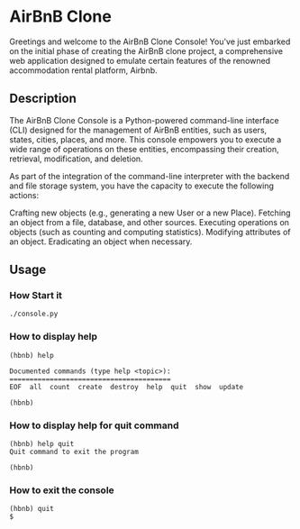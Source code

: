 # AirBnB Clone

Greetings and welcome to the AirBnB Clone Console! You've just embarked on the initial phase of creating the AirBnB clone project, a comprehensive web application designed to emulate certain features of the renowned accommodation rental platform, Airbnb.

## Description

The AirBnB Clone Console is a Python-powered command-line interface (CLI) designed for the management of AirBnB entities, such as users, states, cities, places, and more. This console empowers you to execute a wide range of operations on these entities, encompassing their creation, retrieval, modification, and deletion.

As part of the integration of the command-line interpreter with the backend and file storage system, you have the capacity to execute the following actions:

Crafting new objects (e.g., generating a new User or a new Place).
Fetching an object from a file, database, and other sources.
Executing operations on objects (such as counting and computing statistics).
Modifying attributes of an object.
Eradicating an object when necessary.

## Usage

### How Start it

    ./console.py

### How to display help

    (hbnb) help

    Documented commands (type help <topic>):
    ========================================
    EOF  all  count  create  destroy  help  quit  show  update

    (hbnb)

### How to display help for quit command

    (hbnb) help quit
    Quit command to exit the program

    (hbnb)

### How to exit the console

    (hbnb) quit
    $
